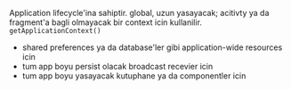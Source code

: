 Application lifecycle'ina sahiptir. global, uzun yasayacak; acitivty ya da fragment'a bagli olmayacak bir context icin kullanilir.
```getApplicationContext()	```
- shared preferences ya da database'ler gibi application-wide resources icin
- tum app boyu persist olacak broadcast recevier icin
- tum app boyu yasayacak kutuphane ya da componentler icin